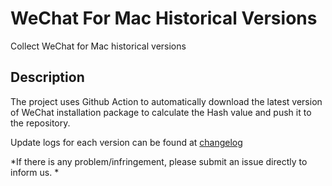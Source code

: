 # WeChat For Mac Historical Versions
Collect WeChat for Mac historical versions

## Description
The project uses Github Action to automatically download the latest version of WeChat installation package to calculate the Hash value and push it to the repository.

Update logs for each version can be found at [changelog](https://weixin.qq.com/cgi-bin/readtemplate?lang=zh_CN&t=weixin_faq_list&head=true)

*If there is any problem/infringement, please submit an issue directly to inform us. *
